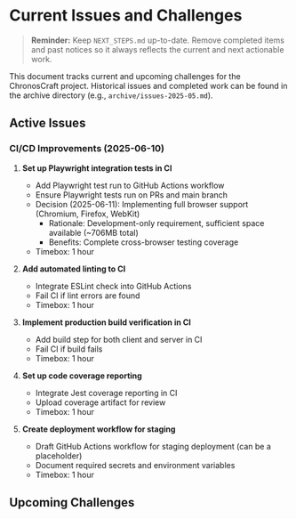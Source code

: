 # Current Issues and Challenges

> **Reminder:** Keep `NEXT_STEPS.md` up-to-date. Remove completed items and past notices so it always reflects the current and next actionable work.

This document tracks current and upcoming challenges for the ChronosCraft project.
Historical issues and completed work can be found in the archive directory (e.g., `archive/issues-2025-05.md`).

## Active Issues

### CI/CD Improvements (2025-06-10)

1. **Set up Playwright integration tests in CI**

   - Add Playwright test run to GitHub Actions workflow
   - Ensure Playwright tests run on PRs and main branch
   - Decision (2025-06-11): Implementing full browser support (Chromium, Firefox, WebKit)
     - Rationale: Development-only requirement, sufficient space available (~706MB total)
     - Benefits: Complete cross-browser testing coverage
   - Timebox: 1 hour

2. **Add automated linting to CI**

   - Integrate ESLint check into GitHub Actions
   - Fail CI if lint errors are found
   - Timebox: 1 hour

3. **Implement production build verification in CI**

   - Add build step for both client and server in CI
   - Fail CI if build fails
   - Timebox: 1 hour

4. **Set up code coverage reporting**

   - Integrate Jest coverage reporting in CI
   - Upload coverage artifact for review
   - Timebox: 1 hour

5. **Create deployment workflow for staging**
   - Draft GitHub Actions workflow for staging deployment (can be a placeholder)
   - Document required secrets and environment variables
   - Timebox: 1 hour

<!-- Add new issues above this line -->

## Upcoming Challenges

<!-- Add upcoming challenges above this line -->
